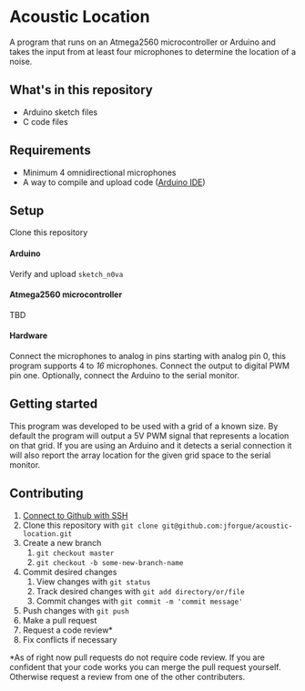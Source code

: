 # Acoustic Location

A program that runs on an Atmega2560 microcontroller or Arduino and
takes the input from at least four microphones to determine the location
of a noise.

## What's in this repository
- Arduino sketch files
- C code files

## Requirements 
- Minimum 4 omnidirectional microphones
- A way to compile and upload code ([Arduino IDE](https://www.arduino.cc/en/main/software))

## Setup
Clone this repository

#### Arduino
Verify and upload `sketch_n0va`

#### Atmega2560 microcontroller
TBD

#### Hardware
Connect the microphones to analog in pins starting with analog pin 0, this program supports 4 to *16* microphones.
Connect the output to digital PWM pin one. Optionally, connect the Arduino to the serial monitor.

## Getting started
This program was developed to be used with a grid of a known size. By default the program will
output a 5V PWM signal that represents a location on that grid. If you are using an Arduino and it
detects a serial connection it will also report the array location for the given grid space to the
serial monitor.

## Contributing
1. [Connect to Github with SSH](https://help.github.com/en/github/authenticating-to-github/generating-a-new-ssh-key-and-adding-it-to-the-ssh-agent)
2. Clone this repository with `git clone git@github.com:jforgue/acoustic-location.git`
3. Create a new branch
    1. `git checkout master`
    2. `git checkout -b some-new-branch-name`
4. Commit desired changes
    1. View changes with `git status`
    2. Track desired changes with `git add directory/or/file`
    3. Commit changes with `git commit -m 'commit message'`
5. Push changes with `git push`
6. Make a pull request
7. Request a code review*
8. Fix conflicts if necessary

*As of right now pull requests do not require code review.
If you are confident that your code works you can merge the pull request yourself.
Otherwise request a review from one of the other contributers.
